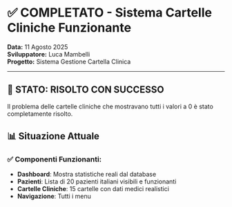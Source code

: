 # ✅ COMPLETATO - Sistema Cartelle Cliniche Funzionante
**Data:** 11 Agosto 2025  
**Sviluppatore:** Luca Mambelli  
**Progetto:** Sistema Gestione Cartella Clinica

---

## 🎯 STATO: RISOLTO CON SUCCESSO

Il problema delle cartelle cliniche che mostravano tutti i valori a 0 è stato completamente risolto.

## 📊 Situazione Attuale

### ✅ Componenti Funzionanti:
- **Dashboard**: Mostra statistiche reali dal database
- **Pazienti**: Lista di 20 pazienti italiani visibili e funzionanti
- **Cartelle Cliniche**: 15 cartelle con dati medici realistici
- **Navigazione**: Tutti i menu